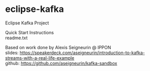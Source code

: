 # eclipse-kafka

Eclipse Kafka Project

Quick Start Instructions  
readme.txt


Based on work done by Alexis Seigneurin @ IPPON  
   slides: https://speakerdeck.com/aseigneurin/introduction-to-kafka-streams-with-a-real-life-example  
   github: https://github.com/aseigneurin/kafka-sandbox  
